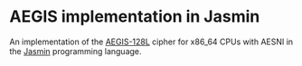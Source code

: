 # AEGIS implementation in Jasmin

An implementation of the [AEGIS-128L](https://cfrg.github.io/draft-irtf-cfrg-aegis-aead/draft-irtf-cfrg-aegis-aead.html) cipher for x86_64 CPUs with AESNI in the [Jasmin](https://github.com/jasmin-lang/jasmin) programming language.
